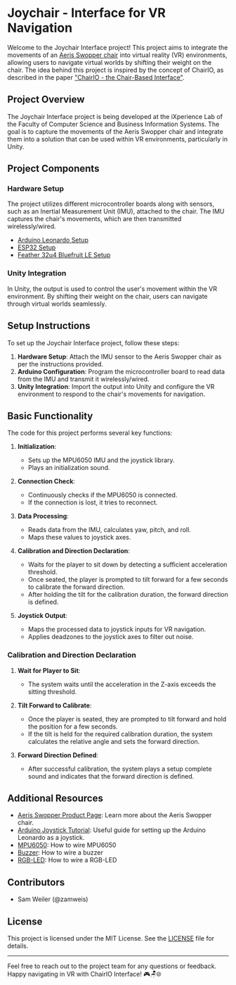 # Joychair - Interface for VR Navigation

Welcome to the Joychair Interface project! This project aims to integrate the movements of an [Aeris Swopper chair](https://en.aeris.de/products/aeris-swopper-wollmischung-capture-gruen) into virtual reality (VR) environments, allowing users to navigate virtual worlds by shifting their weight on the chair. The idea behind this project is inspired by the concept of ChairIO, as described in the paper ["ChairIO - the Chair-Based Interface"](https://www.researchgate.net/publication/233819716_ChairIO--the_Chair-Based_Interface).

## Project Overview

The Joychair Interface project is being developed at the iXperience Lab of the Faculty of Computer Science and Business Information Systems. The goal is to capture the movements of the Aeris Swopper chair and integrate them into a solution that can be used within VR environments, particularly in Unity.

## Project Components

### Hardware Setup

The project utilizes different microcontroller boards along with sensors, such as an Inertial Measurement Unit (IMU), attached to the chair. The IMU captures the chair's movements, which are then transmitted wirelessly/wired.

- [Arduino Leonardo Setup](./arduino_leonardo)
- [ESP32 Setup](./esp32)
- [Feather 32u4 Bluefruit LE Setup](./feather32u4_bluetfruit_le)

### Unity Integration

In Unity, the output is used to control the user's movement within the VR environment. By shifting their weight on the chair, users can navigate through virtual worlds seamlessly.

## Setup Instructions

To set up the Joychair Interface project, follow these steps:

1. **Hardware Setup**: Attach the IMU sensor to the Aeris Swopper chair as per the instructions provided.
2. **Arduino Configuration**: Program the microcontroller board to read data from the IMU and transmit it wirelessly/wired.
3. **Unity Integration**: Import the output into Unity and configure the VR environment to respond to the chair's movements for navigation.

## Basic Functionality

The code for this project performs several key functions:

1. **Initialization**: 
   - Sets up the MPU6050 IMU and the joystick library.
   - Plays an initialization sound.

2. **Connection Check**:
   - Continuously checks if the MPU6050 is connected.
   - If the connection is lost, it tries to reconnect.

3. **Data Processing**:
   - Reads data from the IMU, calculates yaw, pitch, and roll.
   - Maps these values to joystick axes.

4. **Calibration and Direction Declaration**:
   - Waits for the player to sit down by detecting a sufficient acceleration threshold.
   - Once seated, the player is prompted to tilt forward for a few seconds to calibrate the forward direction.
   - After holding the tilt for the calibration duration, the forward direction is defined.

5. **Joystick Output**:
   - Maps the processed data to joystick inputs for VR navigation.
   - Applies deadzones to the joystick axes to filter out noise.

### Calibration and Direction Declaration

1. **Wait for Player to Sit**:
   - The system waits until the acceleration in the Z-axis exceeds the sitting threshold.

2. **Tilt Forward to Calibrate**:
   - Once the player is seated, they are prompted to tilt forward and hold the position for a few seconds.
   - If the tilt is held for the required calibration duration, the system calculates the relative angle and sets the forward direction.

3. **Forward Direction Defined**:
   - After successful calibration, the system plays a setup complete sound and indicates that the forward direction is defined.

## Additional Resources

- [Aeris Swopper Product Page](https://en.aeris.de/products/aeris-swopper-wollmischung-capture-gruen): Learn more about the Aeris Swopper chair.
- [Arduino Joystick Tutorial](https://www.instructables.com/Create-a-Joystick-Using-the-Arduino-Joystick-Libra/): Useful guide for setting up the Arduino Leonardo as a joystick.
- [MPU6050](https://images.app.goo.gl/LdwjNLMtsEHgnhpH7): How to wire MPU6050
- [Buzzer](https://images.app.goo.gl/mgFJdeP5EhSxzM8t5): How to wire a buzzer
- [RGB-LED](https://images.app.goo.gl/b1UZzW2y5GSzTEi26): How to wire a RGB-LED 

## Contributors

- Sam Weiler (@zamweis)

## License

This project is licensed under the MIT License. See the [LICENSE](LICENSE) file for details.

---

Feel free to reach out to the project team for any questions or feedback. Happy navigating in VR with ChairIO Interface! 🎮🪑🌐
